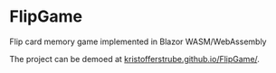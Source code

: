 # FlipGame
Flip card memory game implemented in Blazor WASM/WebAssembly

The project can be demoed at [kristofferstrube.github.io/FlipGame/](https://kristofferstrube.github.io/FlipGame).